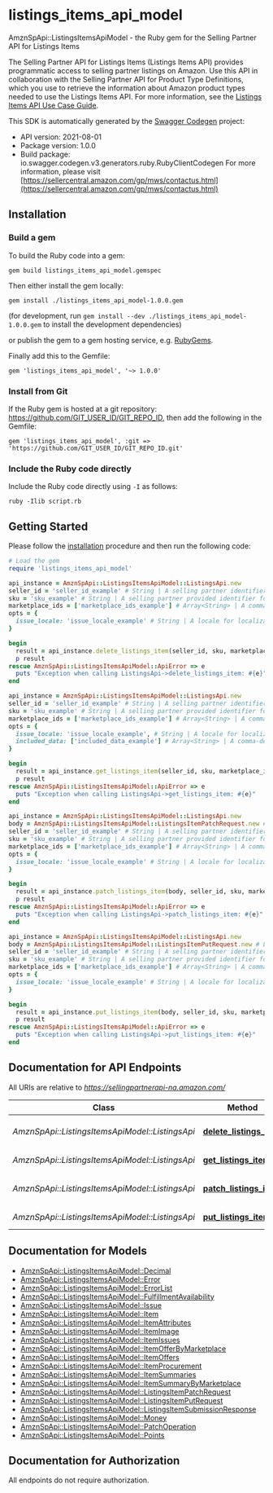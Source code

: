 # listings_items_api_model

AmznSpApi::ListingsItemsApiModel - the Ruby gem for the Selling Partner API for Listings Items

The Selling Partner API for Listings Items (Listings Items API) provides programmatic access to selling partner listings on Amazon. Use this API in collaboration with the Selling Partner API for Product Type Definitions, which you use to retrieve the information about Amazon product types needed to use the Listings Items API.  For more information, see the [Listings Items API Use Case Guide](doc:listings-items-api-v2021-08-01-use-case-guide).

This SDK is automatically generated by the [Swagger Codegen](https://github.com/swagger-api/swagger-codegen) project:

- API version: 2021-08-01
- Package version: 1.0.0
- Build package: io.swagger.codegen.v3.generators.ruby.RubyClientCodegen
For more information, please visit [https://sellercentral.amazon.com/gp/mws/contactus.html](https://sellercentral.amazon.com/gp/mws/contactus.html)

## Installation

### Build a gem

To build the Ruby code into a gem:

```shell
gem build listings_items_api_model.gemspec
```

Then either install the gem locally:

```shell
gem install ./listings_items_api_model-1.0.0.gem
```
(for development, run `gem install --dev ./listings_items_api_model-1.0.0.gem` to install the development dependencies)

or publish the gem to a gem hosting service, e.g. [RubyGems](https://rubygems.org/).

Finally add this to the Gemfile:

    gem 'listings_items_api_model', '~> 1.0.0'

### Install from Git

If the Ruby gem is hosted at a git repository: https://github.com/GIT_USER_ID/GIT_REPO_ID, then add the following in the Gemfile:

    gem 'listings_items_api_model', :git => 'https://github.com/GIT_USER_ID/GIT_REPO_ID.git'

### Include the Ruby code directly

Include the Ruby code directly using `-I` as follows:

```shell
ruby -Ilib script.rb
```

## Getting Started

Please follow the [installation](#installation) procedure and then run the following code:
```ruby
# Load the gem
require 'listings_items_api_model'

api_instance = AmznSpApi::ListingsItemsApiModel::ListingsApi.new
seller_id = 'seller_id_example' # String | A selling partner identifier, such as a merchant account or vendor code.
sku = 'sku_example' # String | A selling partner provided identifier for an Amazon listing.
marketplace_ids = ['marketplace_ids_example'] # Array<String> | A comma-delimited list of Amazon marketplace identifiers for the request.
opts = { 
  issue_locale: 'issue_locale_example' # String | A locale for localization of issues. When not provided, the default language code of the first marketplace is used. Examples: \"en_US\", \"fr_CA\", \"fr_FR\". Localized messages default to \"en_US\" when a localization is not available in the specified locale.
}

begin
  result = api_instance.delete_listings_item(seller_id, sku, marketplace_ids, opts)
  p result
rescue AmznSpApi::ListingsItemsApiModel::ApiError => e
  puts "Exception when calling ListingsApi->delete_listings_item: #{e}"
end

api_instance = AmznSpApi::ListingsItemsApiModel::ListingsApi.new
seller_id = 'seller_id_example' # String | A selling partner identifier, such as a merchant account or vendor code.
sku = 'sku_example' # String | A selling partner provided identifier for an Amazon listing.
marketplace_ids = ['marketplace_ids_example'] # Array<String> | A comma-delimited list of Amazon marketplace identifiers for the request.
opts = { 
  issue_locale: 'issue_locale_example', # String | A locale for localization of issues. When not provided, the default language code of the first marketplace is used. Examples: \"en_US\", \"fr_CA\", \"fr_FR\". Localized messages default to \"en_US\" when a localization is not available in the specified locale.
  included_data: ['included_data_example'] # Array<String> | A comma-delimited list of data sets to include in the response. Default: summaries.
}

begin
  result = api_instance.get_listings_item(seller_id, sku, marketplace_ids, opts)
  p result
rescue AmznSpApi::ListingsItemsApiModel::ApiError => e
  puts "Exception when calling ListingsApi->get_listings_item: #{e}"
end

api_instance = AmznSpApi::ListingsItemsApiModel::ListingsApi.new
body = AmznSpApi::ListingsItemsApiModel::ListingsItemPatchRequest.new # ListingsItemPatchRequest | The request body schema for the patchListingsItem operation.
seller_id = 'seller_id_example' # String | A selling partner identifier, such as a merchant account or vendor code.
sku = 'sku_example' # String | A selling partner provided identifier for an Amazon listing.
marketplace_ids = ['marketplace_ids_example'] # Array<String> | A comma-delimited list of Amazon marketplace identifiers for the request.
opts = { 
  issue_locale: 'issue_locale_example' # String | A locale for localization of issues. When not provided, the default language code of the first marketplace is used. Examples: \"en_US\", \"fr_CA\", \"fr_FR\". Localized messages default to \"en_US\" when a localization is not available in the specified locale.
}

begin
  result = api_instance.patch_listings_item(body, seller_id, sku, marketplace_ids, opts)
  p result
rescue AmznSpApi::ListingsItemsApiModel::ApiError => e
  puts "Exception when calling ListingsApi->patch_listings_item: #{e}"
end

api_instance = AmznSpApi::ListingsItemsApiModel::ListingsApi.new
body = AmznSpApi::ListingsItemsApiModel::ListingsItemPutRequest.new # ListingsItemPutRequest | The request body schema for the putListingsItem operation.
seller_id = 'seller_id_example' # String | A selling partner identifier, such as a merchant account or vendor code.
sku = 'sku_example' # String | A selling partner provided identifier for an Amazon listing.
marketplace_ids = ['marketplace_ids_example'] # Array<String> | A comma-delimited list of Amazon marketplace identifiers for the request.
opts = { 
  issue_locale: 'issue_locale_example' # String | A locale for localization of issues. When not provided, the default language code of the first marketplace is used. Examples: \"en_US\", \"fr_CA\", \"fr_FR\". Localized messages default to \"en_US\" when a localization is not available in the specified locale.
}

begin
  result = api_instance.put_listings_item(body, seller_id, sku, marketplace_ids, opts)
  p result
rescue AmznSpApi::ListingsItemsApiModel::ApiError => e
  puts "Exception when calling ListingsApi->put_listings_item: #{e}"
end
```

## Documentation for API Endpoints

All URIs are relative to *https://sellingpartnerapi-na.amazon.com/*

Class | Method | HTTP request | Description
------------ | ------------- | ------------- | -------------
*AmznSpApi::ListingsItemsApiModel::ListingsApi* | [**delete_listings_item**](docs/ListingsApi.md#delete_listings_item) | **DELETE** /listings/2021-08-01/items/{sellerId}/{sku} | 
*AmznSpApi::ListingsItemsApiModel::ListingsApi* | [**get_listings_item**](docs/ListingsApi.md#get_listings_item) | **GET** /listings/2021-08-01/items/{sellerId}/{sku} | 
*AmznSpApi::ListingsItemsApiModel::ListingsApi* | [**patch_listings_item**](docs/ListingsApi.md#patch_listings_item) | **PATCH** /listings/2021-08-01/items/{sellerId}/{sku} | 
*AmznSpApi::ListingsItemsApiModel::ListingsApi* | [**put_listings_item**](docs/ListingsApi.md#put_listings_item) | **PUT** /listings/2021-08-01/items/{sellerId}/{sku} | 

## Documentation for Models

 - [AmznSpApi::ListingsItemsApiModel::Decimal](docs/Decimal.md)
 - [AmznSpApi::ListingsItemsApiModel::Error](docs/Error.md)
 - [AmznSpApi::ListingsItemsApiModel::ErrorList](docs/ErrorList.md)
 - [AmznSpApi::ListingsItemsApiModel::FulfillmentAvailability](docs/FulfillmentAvailability.md)
 - [AmznSpApi::ListingsItemsApiModel::Issue](docs/Issue.md)
 - [AmznSpApi::ListingsItemsApiModel::Item](docs/Item.md)
 - [AmznSpApi::ListingsItemsApiModel::ItemAttributes](docs/ItemAttributes.md)
 - [AmznSpApi::ListingsItemsApiModel::ItemImage](docs/ItemImage.md)
 - [AmznSpApi::ListingsItemsApiModel::ItemIssues](docs/ItemIssues.md)
 - [AmznSpApi::ListingsItemsApiModel::ItemOfferByMarketplace](docs/ItemOfferByMarketplace.md)
 - [AmznSpApi::ListingsItemsApiModel::ItemOffers](docs/ItemOffers.md)
 - [AmznSpApi::ListingsItemsApiModel::ItemProcurement](docs/ItemProcurement.md)
 - [AmznSpApi::ListingsItemsApiModel::ItemSummaries](docs/ItemSummaries.md)
 - [AmznSpApi::ListingsItemsApiModel::ItemSummaryByMarketplace](docs/ItemSummaryByMarketplace.md)
 - [AmznSpApi::ListingsItemsApiModel::ListingsItemPatchRequest](docs/ListingsItemPatchRequest.md)
 - [AmznSpApi::ListingsItemsApiModel::ListingsItemPutRequest](docs/ListingsItemPutRequest.md)
 - [AmznSpApi::ListingsItemsApiModel::ListingsItemSubmissionResponse](docs/ListingsItemSubmissionResponse.md)
 - [AmznSpApi::ListingsItemsApiModel::Money](docs/Money.md)
 - [AmznSpApi::ListingsItemsApiModel::PatchOperation](docs/PatchOperation.md)
 - [AmznSpApi::ListingsItemsApiModel::Points](docs/Points.md)

## Documentation for Authorization

 All endpoints do not require authorization.

